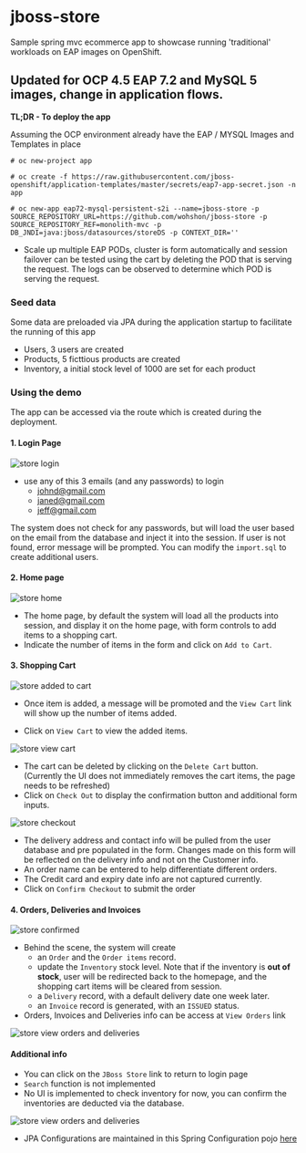 # jboss-store

Sample spring mvc ecommerce app to showcase running 'traditional' workloads on EAP images on OpenShift.

## Updated for OCP 4.5 EAP 7.2 and MySQL 5 images, change in application flows.


**TL;DR - To deploy the app**

Assuming the OCP environment already have the EAP / MYSQL Images and Templates in place

```
# oc new-project app

# oc create -f https://raw.githubusercontent.com/jboss-openshift/application-templates/master/secrets/eap7-app-secret.json -n app

# oc new-app eap72-mysql-persistent-s2i --name=jboss-store -p SOURCE_REPOSITORY_URL=https://github.com/wohshon/jboss-store -p SOURCE_REPOSITORY_REF=monolith-mvc -p DB_JNDI=java:jboss/datasources/storeDS -p CONTEXT_DIR=''
```
- Scale up multiple EAP PODs, cluster is form automatically and session failover can be tested using the cart by deleting the POD that is serving the request. The logs can be observed to determine which POD is serving the request.

### Seed data

Some data are preloaded via JPA during the application startup to facilitate the running of this app

- Users, 3 users are created
- Products, 5 ficttious products are created
- Inventory, a initial stock level of 1000 are set for each product

### Using the demo

The app can be accessed via the route which is created during the deployment.

#### 1. Login Page

![store login](doc-img/store-login.png)

- use any of this 3 emails (and any passwords) to login
  - johnd@gmail.com
  - janed@gmail.com
  - jeff@gmail.com

The system does not check for any passwords, but will load the user based on the email from the database and inject it into the session. If user is not found, error message will be prompted. You can modify the `import.sql` to create additional users.

#### 2. Home page

![store home](doc-img/store-home.png)

- The home page, by default the system will load all the products into session, and display it on the home page, with form controls to add items to a shopping cart.
- Indicate the number of items in the form and click on `Add to Cart`.

#### 3. Shopping Cart

![store added to cart](doc-img/store-add-cart.png)

- Once item is added, a message will be promoted and the `View Cart` link will show up the number of items added.

- Click on `View Cart` to view the added items.

![store view cart](doc-img/store-view-cart.png)

- The cart can be deleted by clicking on the `Delete Cart` button. (Currently the UI does not immediately removes the cart items, the page needs to be refreshed)
- Click on `Check Out` to display the confirmation button and additional form inputs.


![store checkout ](doc-img/store-checkout.png)

- The delivery address and contact info will be pulled from the user database and pre populated in the form. Changes made on this form will be reflected on the delivery info and not on the Customer info.
- An order name can be entered to help differentiate different orders.
- The Credit card and expiry date info are not captured currently.
- Click on `Confirm Checkout` to submit the order


#### 4. Orders, Deliveries and Invoices

![store confirmed ](doc-img/store-confirmed.png)

- Behind the scene, the system will create 
  - an `Order` and the `Order items` record.
  - update the `Inventory` stock level. Note that if the inventory is **out of stock**, user will be redirected back to the homepage, and the shopping cart items will be cleared from session.
  - a `Delivery` record, with a default delivery date one week later.
  - an `Invoice` record is generated, with an `ISSUED` status.
- Orders, Invoices and Deliveries info can be access at `View Orders` link


![store view orders and deliveries ](doc-img/store-view-orders-deliveries.png)

#### Additional info

- You can click on the `JBoss Store` link to return to login page
- `Search` function is not implemented
- No UI is implemented to check inventory for now, you can confirm the inventories are deducted via the database.

![store view orders and deliveries ](doc-img/store-inventory.png)

- JPA Configurations are maintained in this Spring Configuration pojo [here](src/main/java/com/demo/store/config/PersistenceJPAConfig.java)
